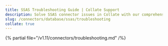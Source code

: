 ```yaml
---
title: SSAS Troubleshooting Guide | Collate Support
description: Solve SSAS connector issues in Collate with our comprehensive troubleshooting guide. Fix connection errors, resolve common problems & optimize performance.
slug: /connectors/database/ssas/troubleshooting
collate: true
---
```


{% partial file="/v1.11/connectors/troubleshooting.md" /%}
